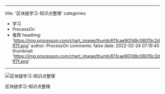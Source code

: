 
---
title: '区块链学习-知识点整理'
categories: 
 - 学习
 - ProcessOn
 - 推荐
headimg: 'https://img.processon.com/chart_image/thumb/611cae907d9c08015c2dff7f.png'
author: ProcessOn
comments: false
date: 2022-02-24 07:19:40
thumbnail: 'https://img.processon.com/chart_image/thumb/611cae907d9c08015c2dff7f.png'
---

<div>   
<img class="thumb" alt="区块链学习-知识点整理" src="https://img.processon.com/chart_image/thumb/611cae907d9c08015c2dff7f.png" referrerpolicy="no-referrer">
<p>区块链学习-知识点整理</p>  
</div>
            